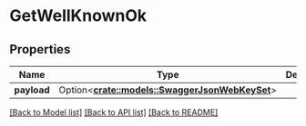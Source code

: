 # GetWellKnownOk

## Properties

Name | Type | Description | Notes
------------ | ------------- | ------------- | -------------
**payload** | Option<[**crate::models::SwaggerJsonWebKeySet**](swaggerJSONWebKeySet.md)> |  | [optional]

[[Back to Model list]](../README.md#documentation-for-models) [[Back to API list]](../README.md#documentation-for-api-endpoints) [[Back to README]](../README.md)


